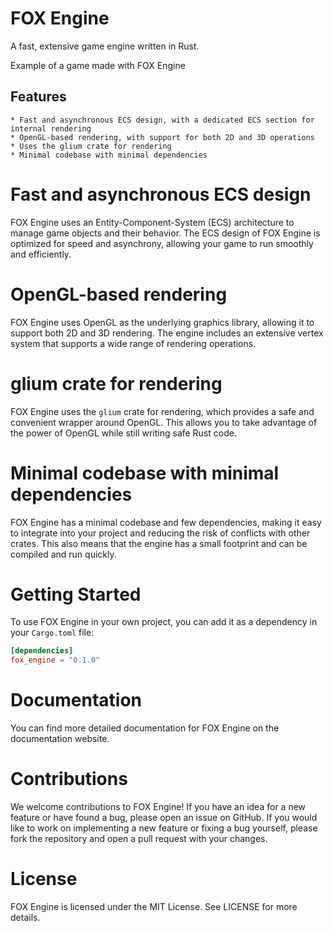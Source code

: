 # FOX Engine

A fast, extensive game engine written in Rust.

Example of a game made with FOX Engine
## Features
    * Fast and asynchronous ECS design, with a dedicated ECS section for internal rendering
    * OpenGL-based rendering, with support for both 2D and 3D operations
    * Uses the glium crate for rendering
    * Minimal codebase with minimal dependencies

# Fast and asynchronous ECS design

FOX Engine uses an Entity-Component-System (ECS) architecture to manage game objects and their behavior. The ECS design of FOX Engine is optimized for speed and asynchrony, allowing your game to run smoothly and efficiently.
# OpenGL-based rendering

FOX Engine uses OpenGL as the underlying graphics library, allowing it to support both 2D and 3D rendering. The engine includes an extensive vertex system that supports a wide range of rendering operations.
# glium crate for rendering

FOX Engine uses the `glium` crate for rendering, which provides a safe and convenient wrapper around OpenGL. This allows you to take advantage of the power of OpenGL while still writing safe Rust code.
# Minimal codebase with minimal dependencies

FOX Engine has a minimal codebase and few dependencies, making it easy to integrate into your project and reducing the risk of conflicts with other crates. This also means that the engine has a small footprint and can be compiled and run quickly.
# Getting Started

To use FOX Engine in your own project, you can add it as a dependency in your `Cargo.toml` file:

```toml
[dependencies]
fox_engine = "0.1.0"
```

# Documentation

You can find more detailed documentation for FOX Engine on the documentation website.
# Contributions

We welcome contributions to FOX Engine! If you have an idea for a new feature or have found a bug, please open an issue on GitHub. If you would like to work on implementing a new feature or fixing a bug yourself, please fork the repository and open a pull request with your changes.
# License

FOX Engine is licensed under the MIT License. See LICENSE for more details.